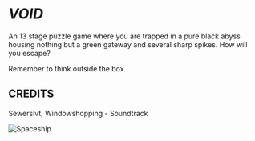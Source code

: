 # ***VOID***
An 13 stage puzzle game where you are trapped in a pure black abyss housing nothing but a green gateway and several sharp spikes. How will you escape?

Remember to think outside the box.

## CREDITS
Sewerslvt, Windowshopping - Soundtrack

![Spaceship](https://github.com/TacoGuy21/VOID/assets/119009502/c779e3ea-cf23-4743-abed-76f7c4092a22)


